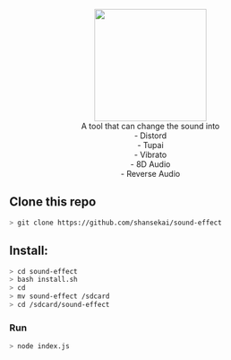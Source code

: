 <p align="center">
<img src="https://raw.githubusercontent.com/shansekai/sound-effect/main/example.jpg" width="200" height="200"/>
<br>
A tool that can change the sound into<br>
- Distord<br>
- Tupai<br>
- Vibrato<br>
- 8D Audio<br>
- Reverse Audio<br>
</p>

## Clone this repo
```bash
> git clone https://github.com/shansekai/sound-effect
```

## Install:
```bash
> cd sound-effect
> bash install.sh
> cd
> mv sound-effect /sdcard
> cd /sdcard/sound-effect
```

### Run
```bash
> node index.js
```
